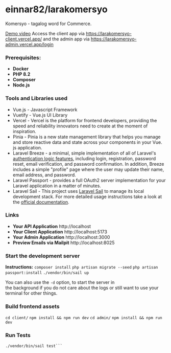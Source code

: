 

# einnar82/larakomersyo
Komersyo - tagalog word for Commerce.

[Demo video](https://www.loom.com/share/9033f3eb247c4a608dd68c1e85005d67)
Access the client app via https://larakomersyo-client.vercel.app/ and the admin app via https://larakomersyo-admin.vercel.app/login

### Prerequisites:

- **Docker**
- **PHP 8.2**
- **Composer**
- **Node.js**

### Tools and Libraries used

- Vue.js - Javascript Framework
- Vuetify - Vue.js UI Library
- Vercel - Vercel is the platform for frontend developers, providing the speed and reliability innovators need to create at the moment of inspiration.
- Pinia - Pinia is a new state management library that helps you manage and store reactive data and state across your components in your Vue. js application.
- Laravel Breeze - a minimal, simple implementation of all of Laravel's [authentication logic features](https://laravel.com/docs/10.x/authentication), including login, registration, password reset, email verification, and password confirmation. In addition, Breeze includes a simple "profile" page where the user may update their name, email address, and password.
- Laravel Passport - provides a full OAuth2 server implementation for your Laravel application in a matter of minutes.
- Laravel Sail - This project uses  [Laravel Sail](https://laravel.com/docs/sail) to manage  its local development stack. For more detailed usage instructions take a look at  
  the [official documentation](https://laravel.com/docs/sail).

### Links

- **Your API Application** http://localhost
- **Your Client Application** http://localhost:5173
- **Your Admin Application** http://localhost:3000
- **Preview Emails via Mailpit** http://localhost:8025

### Start the development server

**Instructions:**
`composer install`
`php artisan migrate --seed`
`php artisan passport:install`
`./vendor/bin/sail up`

You can also use the `-d` option, to start the server in  
the background if you do not care about the logs or still want to use your  
terminal for other things.

### Build frontend assets
`cd client/`
`npm install && npm run dev`
`cd admin/`
`npm install && npm run dev`

### Run Tests

```shell  
./vendor/bin/sail test```
